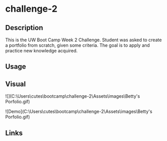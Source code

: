 # challenge-2

## Description
This is the UW Boot Camp Week 2 Challenge. Student was asked to create a portfolio from scratch, given some criteria. The goal is to apply and practice new knowledge acquired.

## Usage


## Visual
![](C:\Users\cutes\bootcamp\challenge-2\Assets\images\Betty's Porfolio.gif)

![Demo](C:\Users\cutes\bootcamp\challenge-2\Assets\images\Betty's Porfolio.gif)

## Links